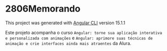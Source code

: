 # 2806Memorando

This project was generated with [Angular CLI](https://github.com/angular/angular-cli) version 15.1.1

Este projeto acompanha o curso `Angular: torne sua aplicação interativa e personalizada com animações` e `Angular: aprimore suas técnicas de animação e crie interfaces ainda mais atraentes` da Alura.